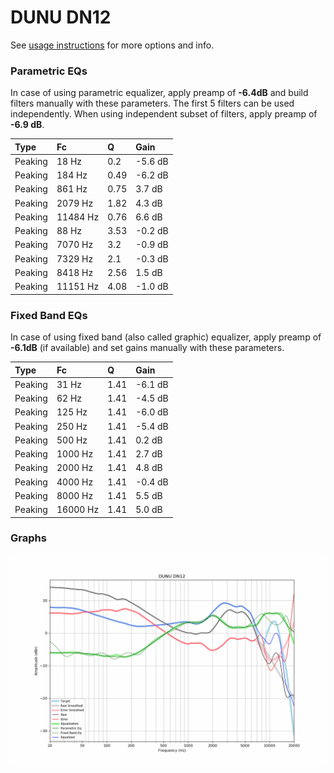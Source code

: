 # DUNU DN12
See [usage instructions](https://github.com/jaakkopasanen/AutoEq#usage) for more options and info.

### Parametric EQs
In case of using parametric equalizer, apply preamp of **-6.4dB** and build filters manually
with these parameters. The first 5 filters can be used independently.
When using independent subset of filters, apply preamp of **-6.9 dB**.

| Type    | Fc       |    Q | Gain    |
|:--------|:---------|:-----|:--------|
| Peaking | 18 Hz    | 0.2  | -5.6 dB |
| Peaking | 184 Hz   | 0.49 | -6.2 dB |
| Peaking | 861 Hz   | 0.75 | 3.7 dB  |
| Peaking | 2079 Hz  | 1.82 | 4.3 dB  |
| Peaking | 11484 Hz | 0.76 | 6.6 dB  |
| Peaking | 88 Hz    | 3.53 | -0.2 dB |
| Peaking | 7070 Hz  | 3.2  | -0.9 dB |
| Peaking | 7329 Hz  | 2.1  | -0.3 dB |
| Peaking | 8418 Hz  | 2.56 | 1.5 dB  |
| Peaking | 11151 Hz | 4.08 | -1.0 dB |

### Fixed Band EQs
In case of using fixed band (also called graphic) equalizer, apply preamp of **-6.1dB**
(if available) and set gains manually with these parameters.

| Type    | Fc       |    Q | Gain    |
|:--------|:---------|:-----|:--------|
| Peaking | 31 Hz    | 1.41 | -6.1 dB |
| Peaking | 62 Hz    | 1.41 | -4.5 dB |
| Peaking | 125 Hz   | 1.41 | -6.0 dB |
| Peaking | 250 Hz   | 1.41 | -5.4 dB |
| Peaking | 500 Hz   | 1.41 | 0.2 dB  |
| Peaking | 1000 Hz  | 1.41 | 2.7 dB  |
| Peaking | 2000 Hz  | 1.41 | 4.8 dB  |
| Peaking | 4000 Hz  | 1.41 | -0.4 dB |
| Peaking | 8000 Hz  | 1.41 | 5.5 dB  |
| Peaking | 16000 Hz | 1.41 | 5.0 dB  |

### Graphs
![](./DUNU%20DN12.png)